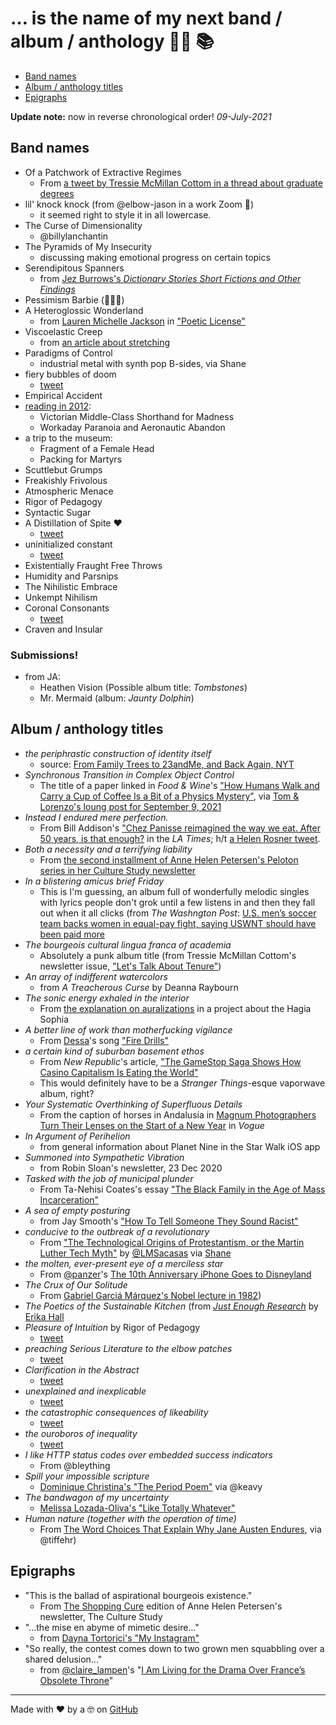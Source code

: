 # … is the name of my next band / album / anthology 🤘🏽 📚

* [Band names](#band-names)
* [Album / anthology titles](#album--anthology-titles)
* [Epigraphs](#epigraphs)

**Update note:** now in reverse chronological order! _09-July-2021_

## Band names

* Of a Patchwork of Extractive Regimes 
   - From [a tweet by Tressie McMillan Cottom in a thread about graduate degrees](https://twitter.com/tressiemcphd/status/1413326273842122753)
* lil' knock knock (from @elbow-jason in a work Zoom 🤣)
   * it seemed right to style it in all lowercase.
* The Curse of Dimensionality 
   - @billylanchantin
* The Pyramids of My Insecurity 
   - discussing making emotional progress on certain topics
* Serendipitous Spanners
   - from [Jez Burrows's _Dictionary Stories Short Fictions and Other Findings_](http://www.dictionarystories.com/)
* Pessimism Barbie (🙋🏽‍♀️)
* A Heteroglossic Wonderland 
   - from [Lauren Michelle Jackson](http://laurjackson.com) in ["Poetic License"](http://reallifemag.com/poetic-license/)
* Viscoelastic Creep 
   - from [an article about stretching](https://www.elitefts.com/education/rehab-recovery/digging-deeper-stretching/)
* Paradigms of Control 
   - industrial metal with synth pop B-sides, via Shane
* fiery bubbles of doom 
   - [tweet](https://twitter.com/dotsara/status/1091160179)
* Empirical Accident
* [reading in 2012](https://twitter.com/dotsara/status/275839537245204480):
   * Victorian Middle-Class Shorthand for Madness
   * Workaday Paranoia and Aeronautic Abandon
* a trip to the museum:
   * Fragment of a Female Head
   * Packing for Martyrs
* Scuttlebut Grumps 
* Freakishly Frivolous
* Atmospheric Menace
* Rigor of Pedagogy
* Syntactic Sugar
* A Distillation of Spite ❤️
   - [tweet](https://twitter.com/dotsara/status/368803252839542784)
* uninitialized constant
   - [tweet](https://twitter.com/dotsara/status/369915971034562560)
* Existentially Fraught Free Throws
* Humidity and Parsnips
* The Nihilistic Embrace
* Unkempt Nihilism
* Coronal Consonants
   - [tweet](https://twitter.com/dotsara/status/486901934767357952)
* Craven and Insular 

### Submissions!

* from JA:
   * Heathen Vision (Possible album title: _Tombstones_)
   * Mr. Mermaid (album: _Jaunty Dolphin_)

## Album / anthology titles

* _the periphrastic construction of identity itself_ 
   - source: [From Family Trees to 23andMe, and Back Again, NYT](https://www.nytimes.com/2022/03/29/books/review/maud-newton-ancestor-trouble.html?unlocked_article_code=AAAAAAAAAAAAAAAACEIPuomT1JKd6J17Vw1cRCfTTMQmqxCdw_PIxftm3iWka3DODmwTiO4SBIubvF3Ae6tueJw21imXAdlML6MoQrl7yORSJFBqUUy0uJyZkpAIZSUprIb5FkUH46XwZ5Fquzn7cjv-b-5l2Ly0ux_BaWPsC6KIhnU-dwxlqY9ic1v9xSQKlqnaELMh2dh0iPclB5suVi5AMHfRx4TgDRp4MdqHaxzOuEJhC6wCB2alzZPL4KkAcQ5SFVvHUHh0hG0_49lcM94WV73te19iIIGtxOVMVRE7aduhFJYzRIPLlrh1sr-rqhSEysG-wv9eB7witgMVZD3XnZ8dG_OtqNrz&smid=url-share)
* _Synchronous Transition in Complex Object Control_ 
   - The title of a paper linked in _Food & Wine_'s ["How Humans Walk and Carry a Cup of Coffee Is a Bit of a Physics Mystery"](https://www.foodandwine.com/news/coffee-walking-balance-physics), via [Tom & Lorenzo's loung post for September 9, 2021](https://tomandlorenzo.com/2021/09/t-lounge-for-september-9th-2021/)
* _Instead I endured mere perfection._ 
   - From Bill Addison's ["Chez Panisse reimagined the way we eat. After 50 years, is that enough?](https://www.latimes.com/food/story/2021-08-19/chez-panisse-50th-anniversary-alice-waters-bill-addison) in the _LA Times_; h/t [a Helen Rosner tweet](https://twitter.com/hels/status/1428770881405440007).
* _Both a necessity and a terrifying liability_
   - From [the second installment of Anne Helen Petersen's Peloton series in her Culture Study newsletter](https://annehelen.substack.com/p/the-parameters-of-peloton-celebrity)
* _In a blistering amicus brief Friday_ 
   - This is I'm guessing, an album full of wonderfully melodic singles with lyrics people don't grok until a few listens in and then they fall out when it all clicks (from _The Washngton Post_: [U.S. men’s soccer team backs women in equal-pay fight, saying USWNT should have been paid more](https://www.washingtonpost.com/sports/2021/07/30/usmnt-supports-uswnt-equal-pay/)
* _The bourgeois cultural lingua franca of academia_ 
   - Absolutely a punk album title (from Tressie McMillan Cottom's newsletter issue, ["Let's Talk About Tenure"](https://tressie.substack.com/p/lets-talk-about-tenure)) 
* _An array of indifferent watercolors_
   - from _A Treacherous Curse_ by Deanna Raybourn
* _The sonic energy exhaled in the interior_ 
   - From [the explanation on auralizations](https://hagiasophia.stanford.edu/) in a project about the Hagia Sophia
* _A better line of work than motherfucking vigilance_
   - From [Dessa](https://twitter.com/dessadarling)'s song ["Fire Drills"](https://dessa.bandcamp.com/track/fire-drills)
* _a certain kind of suburban basement ethos_ 
   - From _New Republic_'s article, ["The GameStop Saga Shows How Casino Capitalism Is Eating the World"](https://newrepublic.com/article/161082/gamestop-saga-shows-casino-capitalism-eating-world)
   - This would definitely have to be a _Stranger Things_-esque vaporwave album, right?
* _Your Systematic Overthinking of Superfluous Details_ 
   - From the caption of horses in Andalusia in [Magnum Photographers Turn Their Lenses on the Start of a New Year](https://www.vogue.com/article/magnum-photographer-portraits-2021) in _Vogue_
* _In Argument of Perihelion_
   - from general information about Planet Nine in the Star Walk iOS app
* _Summoned into Sympathetic Vibration_
   - from Robin Sloan's newsletter, 23 Dec 2020
* _Tasked with the job of municipal plunder_ 
   - From Ta-Nehisi Coates's essay ["The Black Family in the Age of Mass Incarceration"](https://www.theatlantic.com/magazine/archive/2015/10/the-black-family-in-the-age-of-mass-incarceration/403246/)
* _A sea of empty posturing_
   - from Jay Smooth's ["How To Tell Someone They Sound Racist"](https://www.youtube.com/watch?v=b0Ti-gkJiXc)
* _conducive to the outbreak of a revolutionary_ 
   - From ["The Technological Origins of Protestantism, or the Martin Luther Tech Myth"](https://thefrailestthing.com/2017/06/02/the-technological-origins-of-protestantism-or-the-martin-luther-tech-myth/) by [@LMSacasas](https://twitter.com/@LMSacasas) via [Shane](https://twitter.com/shaneorgn)
* _the molten, ever-present eye of a merciless star_
   - From [@panzer](https://twitter.com/panzer)'s [The 10th Anniversary iPhone Goes to Disneyland](https://techcrunch.com/2017/10/31/review-the-iphone-x-goes-to-disneyland/)
* _The Crux of Our Solitude_ 
   - From [Gabriel Garciá Márquez's Nobel lecture in 1982](https://www.nobelprize.org/nobel_prizes/literature/laureates/1982/marquez-lecture.html))
* _The Poetics of the Sustainable Kitchen_ (from [_Just Enough Research_](https://abookapart.com/products/just-enough-research) by [Erika Hall](https://twitter.com/mulegirl)
* _Pleasure of Intuition_ by Rigor of Pedagogy 
   - [tweet](https://twitter.com/dotsara/status/344176498879639552)
* _preaching Serious Literature to the elbow patches_ 
   - [tweet](https://twitter.com/dotsara/status/751502543167950848)
* _Clarification in the Abstract_ 
   - [tweet](https://twitter.com/dotsara/status/363323960265416704)
* _unexplained and inexplicable_ 
   - [tweet](https://twitter.com/dotsara/status/751502543167950848)
* _the catastrophic consequences of likeability_ 
   - [tweet](https://twitter.com/dotsara/status/789505735465984000)
* _the ouroboros of inequality_ 
   - [tweet](https://twitter.com/dotsara/status/834524181194608640)
* _I like HTTP status codes over embedded success indicators_
   - From @bleything
* _Spill your impossible scripture_
   - [Dominique Christina's "The Period Poem"](https://www.youtube.com/watch?v=4vu2BsePvoI) via @keavy
* _The bandwagon of my uncertainty_ 
   - [Melissa Lozada-Oliva's "Like Totally Whatever"](https://www.youtube.com/watch?v=me4_QwmaNoQ)
* _Human nature (together with the operation of time)_
   - From [The Word Choices That Explain Why Jane Austen Endures](https://www.nytimes.com/2017/07/06/upshot/the-word-choices-that-explain-why-jane-austen-endures.html), via @tiffehr)

## Epigraphs

* "This is the ballad of aspirational bourgeois existence." 
   - From [The Shopping Cure](https://annehelen.substack.com/p/the-shopping-cure) edition of Anne Helen Petersen's newsletter, The Culture Study
* "…the mise en abyme of mimetic desire…"
   - from [Dayna Tortorici's "My Instagram"](https://nplusonemag.com/issue-36/essays/my-instagram/)
* "So really, the contest comes down to two grown men squabbling over a shared delusion…"
   - from [@claire_lampen](https://twitter.com/claire_lampen)'s "[I Am Living for the Drama Over France’s Obsolete Throne](https://www.thecut.com/2019/01/henri-dorleans-dies-spat-over-french-throne-lives-on.html)"


-----
Made with ❤️ by a 🤓 on [GitHub](https://github.com/dotsara/is-the-name/)
